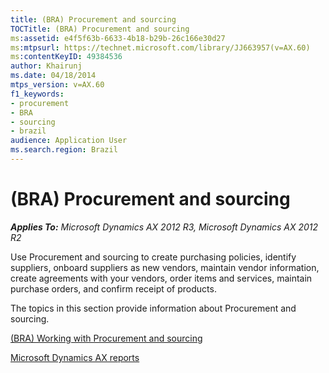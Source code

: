 ```yaml
---
title: (BRA) Procurement and sourcing
TOCTitle: (BRA) Procurement and sourcing
ms:assetid: e4f5f63b-6633-4b18-b29b-26c166e30d27
ms:mtpsurl: https://technet.microsoft.com/library/JJ663957(v=AX.60)
ms:contentKeyID: 49384536
author: Khairunj
ms.date: 04/18/2014
mtps_version: v=AX.60
f1_keywords:
- procurement
- BRA
- sourcing
- brazil
audience: Application User
ms.search.region: Brazil
---
```


# (BRA) Procurement and sourcing 


_**Applies To:** Microsoft Dynamics AX 2012 R3, Microsoft Dynamics AX 2012 R2_

Use Procurement and sourcing to create purchasing policies, identify suppliers, onboard suppliers as new vendors, maintain vendor information, create agreements with your vendors, order items and services, maintain purchase orders, and confirm receipt of products.

The topics in this section provide information about Procurement and sourcing.

[(BRA) Working with Procurement and sourcing](bra-working-with-procurement-and-sourcing.md)

[Microsoft Dynamics AX reports](microsoft-dynamics-ax-reports.md)

  


